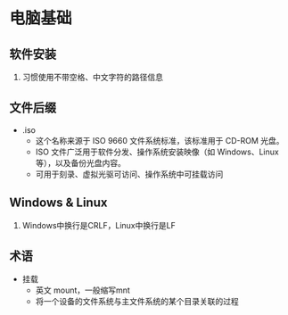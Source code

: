 # 电脑基础

## 软件安装

1. 习惯使用不带空格、中文字符的路径信息

## 文件后缀

- .iso
  - 这个名称来源于 ISO 9660 文件系统标准，该标准用于 CD-ROM 光盘。
  - ISO 文件广泛用于软件分发、操作系统安装映像（如 Windows、Linux 等），以及备份光盘内容。
  - 可用于刻录、虚拟光驱可访问、操作系统中可挂载访问

## Windows & Linux

1. Windows中换行是CRLF，Linux中换行是LF

## 术语

- 挂载
  - 英文 mount，一般缩写mnt
  - 将一个设备的文件系统与主文件系统的某个目录关联的过程